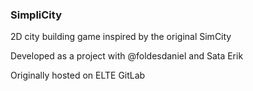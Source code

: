 ### SimpliCity

2D city building game inspired by the original SimCity

Developed as a project with @foldesdaniel and Sata Erik

Originally hosted on ELTE GitLab
